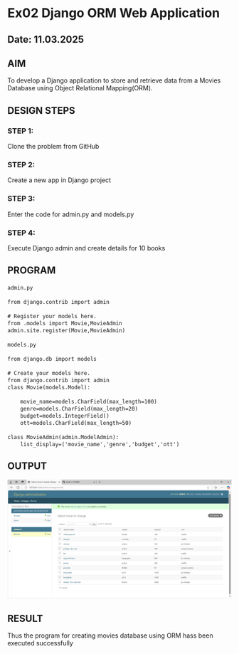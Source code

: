 # Ex02 Django ORM Web Application
## Date: 11.03.2025

## AIM
To develop a Django application to store and retrieve data from a Movies Database using Object Relational Mapping(ORM).

## DESIGN STEPS

### STEP 1:
Clone the problem from GitHub

### STEP 2:
Create a new app in Django project

### STEP 3:
Enter the code for admin.py and models.py

### STEP 4:
Execute Django admin and create details for 10 books

## PROGRAM
```
admin.py

from django.contrib import admin

# Register your models here.
from .models import Movie,MovieAdmin
admin.site.register(Movie,MovieAdmin)

models.py

from django.db import models

# Create your models here.
from django.contrib import admin
class Movie(models.Model):
    
    movie_name=models.CharField(max_length=100)
    genre=models.CharField(max_length=20)
    budget=models.IntegerField()
    ott=models.CharField(max_length=50)
 
class MovieAdmin(admin.ModelAdmin):
    list_display=('movie_name','genre','budget','ott')
```


## OUTPUT
![alt text](<Screenshot 2025-03-14 083550.png>)


## RESULT
Thus the program for creating movies database using ORM hass been executed successfully
